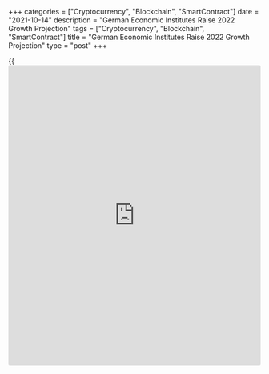 +++
categories = ["Cryptocurrency", "Blockchain", "SmartContract"]
date = "2021-10-14"
description = "German Economic Institutes Raise 2022 Growth Projection"
tags = ["Cryptocurrency", "Blockchain", "SmartContract"]
title = "German Economic Institutes Raise 2022 Growth Projection"
type = "post"
+++

{{<iframe id="large-banner" src="https://www.bounty.group/#slide=11.0" width="100%" height="600" scrolling="no" style="border: 0px solid rgb(216, 221, 230); border-radius: 3px;">}}

Germany's top economic institutes upgraded economic growth projection
for 2022 but lowered its projection for the current year citing supply
bottlenecks in the manufacturing sector.

According to the economic forecast Autumn 2021, jointly prepared by the
Ifo in Munich, the RWI in Essen, the DIW in Berlin, the IfW in Kiel and
Halle's IWH, gross domestic product will grow 2.4 percent this year
instead of 3.7 percent estimated in April.

The projection for 2022 was revised up to 4.8 percent from 3.9 percent.
For 2023, growth is seen at 1.9 percent.  
  
Private consumption is likely to return to normal over the course of the
coming year. Manufacturing output will also increase again as supply
bottlenecks ease, the institutes noted.

As the recovery continues, employment will continue to rise. The
unemployment rate is expected to fall to 5.7 percent this year and 5.3
percent next year.

Inflation is projected to remain elevated for the time being. The
institutes forecast consumer prices to rise by 2.5 percent in 2022 and
1.7 percent in 2023, after 3 percent in the current year.

Elsewhere, the [economy][1] ministry said the economic development is
likely to run sideways in the fourth quarter. The ministry expects
industrial output to remain subdued in the months ahead.

Although the outlook for industrial activity deteriorated somewhat, the
ministry said it remains cautiously optimistic.

For comments and feedback [contact](https://www.playgroundfx.com/contact/): editorial@rtt[news](https://www.letsplayfx.com/blog/forex-news-website/).com

[Economic News][1]

 **What parts of the world are seeing the best (and worst) economic
performances lately? Click[here][2] to check out our [Econ Scorecard][2]
and find out! See up-to-the-moment [ranking](https://www.playgroundfx.com/blog/crypto-exchange-ranking/)s for the best and worst
performers in [GDP][3], [unemployment rate][4], [inflation][2] and much
more.**

   1. www.rtt[news](https://www.letsplayfx.com/blog/forex-news-website/).com/Content/EconomicNews.aspx
   2. www.rtt[news](https://www.letsplayfx.com/blog/forex-news-website/).com/economic-scorecard/world-rank/CPI/highest-performance.aspx
   3. www.rtt[news](https://www.letsplayfx.com/blog/forex-news-website/).com/economic-scorecard/world-rank/GDP/highest-performance.aspx
   4. www.rtt[news](https://www.letsplayfx.com/blog/forex-news-website/).com/economic-scorecard/world-rank/unemployment-rate/lowest-performance.aspx